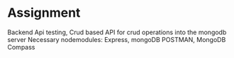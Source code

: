 # Assignment
Backend Api testing, Crud based API for crud operations into the mongodb server Necessary nodemodules: Express, mongoDB POSTMAN, MongoDB Compass
